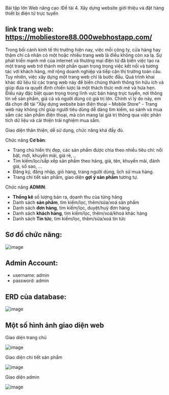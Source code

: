 Bài tập lớn Web nâng cao :Đề tài 4. Xây dựng website giới thiệu và đặt hàng thiết bị điện tử trực tuyến

## link trang web: https://mobliestore88.000webhostapp.com/

Trong bối cảnh kinh tế thị trường hiện nay, việc mỗi công ty, cửa hàng hay thậm chí cá nhân có một hoặc nhiều trang web là điều không còn xa lạ. Sự phát triển mạnh mẽ của internet và thương mại điện tử đã biến việc tạo ra một trang web trở thành một phần quan trọng trong việc kết nối và tương tác với khách hàng, mở rộng doanh nghiệp và tiếp cận thị trường toàn cầu.
Tuy nhiên, việc xây dựng một trang web chỉ là bước đầu. Quá trình khai khác dữ liệu từ các trang web này để biến chúng thành thông tin hữu ích và giúp đưa ra quyết định chiến lược là một thách thức mới mẻ và hứa hẹn. Điều này đặc biệt quan trọng trong lĩnh vực bán hàng trực tuyến, nơi thông tin về sản phẩm, giá cả và người dùng có giá trị lớn.
Chính vì lý do này, em đã chọn đề tài "Xây dựng website bán điện thoại – Mobile Store" - Trang web này không chỉ giúp người tiêu dùng dễ dàng tìm kiếm, so sánh và mua sắm các sản phẩm điện thoại, mà còn mang lại giá trị thông qua việc phân tích dữ liệu và cải thiện trải nghiệm mua sắm.

Giao diện thân thiện, dễ sử dụng, chức năng khá đầy đủ.

Chức năng **Cơ bản**:

- Trang chủ hiển thị đẹp, các sản phẩm được chia theo nhiều tiêu chí: nổi bật, mới, khuyến mãi, giá rẻ, ..
- Tìm kiếm/lọc/sắp xếp sản phẩm theo hãng, giá, tên, khuyến mãi, đánh giá, số sao, ...
- Đăng ký, đăng nhập, giỏ hàng, trang người dùng, lịch sử mua hàng.
- Trang chi tiết sản phẩm, giao diện **gợi ý sản phẩm** tương tự.

Chức năng **ADMIN**:

- **Thống kê** số lượng bán ra, doanh thu của từng hãng
- Danh sách **sản phẩm**, tìm kiếm/lọc, thêm/sửa/xoá sản phẩm
- Danh sách **đơn hàng**, tìm kiếm/lọc, duyệt/huỷ đơn hàng
- Danh sách **khách hàng**, tìm kiếm/lọc, thêm/xoá/khoá khác hàng
- Danh sách **Tin tức**, tìm kiếm/lọc, thêm/sửa/xoá tin tức

## Sơ đồ chức năng:
![image](https://github.com/dinorap/WEB_NC_NHOM_13/assets/94616528/e8546a9c-c890-46b4-af50-cac612dd5849)
## Admin Account:

- username: admin
- password: admin

## ERD của database:
![image](https://github.com/dinorap/WEB_NC_NHOM_13/assets/94616528/a1a69134-b81b-4514-b14a-95d4a3a8f347)

## Một số hình ảnh giao diện web 

Giao diện trang chủ

![image](https://github.com/dinorap/WEB_NC_NHOM_13/assets/94616528/44791502-f38e-47ca-84f9-95d8d0ac3101)

Giao diện chi tiết sản phẩm 

![image](https://github.com/dinorap/WEB_NC_NHOM_13/assets/94616528/850d7142-fb7a-4d49-8c03-9ca944a75c8c)

Giao diện admin

![image](https://github.com/dinorap/WEB_NC_NHOM_13/assets/94616528/973aadc8-5378-4046-a5df-8f3ee41176bc)

